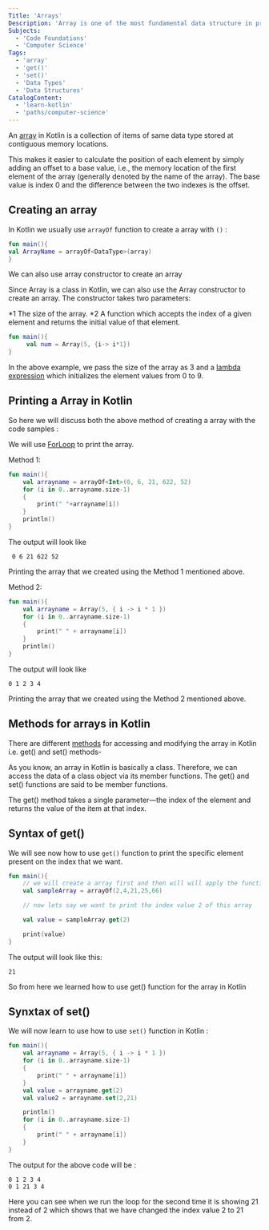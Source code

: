 ```yaml
---
Title: 'Arrays'
Description: 'Array is one of the most fundamental data structure in practically all programming languages. The idea behind an array is to store multiple items of the same data-type,such as an integer or string under a single variable name.'
Subjects:
  - 'Code Foundations'
  - 'Computer Science'
Tags:
  - 'array'
  - 'get()'
  - 'set()'
  - 'Data Types'
  - 'Data Structures'
CatalogContent:
  - 'learn-kotlin'
  - 'paths/computer-science'
---
```


An [array](https://kotlinlang.org/docs/arrays.html) in Kotlin is a collection of items of same data type stored at contiguous memory locations.

This makes it easier to calculate the position of each element by simply adding an offset to a base value, i.e., the memory location of the first element of the array (generally denoted by the name of the array). The base value is index 0 and the difference between the two indexes is the offset.

## Creating an array

In Kotlin we usually use `arrayOf` function to create a array with `()` :

```kotlin
fun main(){
val ArrayName = arrayOf<DataType>(array)
}
```

We can also use array constructor to create an array

Since Array is a class in Kotlin, we can also use the Array constructor to create an array.
The constructor takes two parameters:

*1 The size of the array.
*2 A function which accepts the index of a given element and returns the initial value of that element.

```kotlin
fun main(){
     val num = Array(5, {i-> i*1})
}
```

In the above example, we pass the size of the array as 3 and a [lambda expression](https://www.geeksforgeeks.org/kotlin-lambdas-expressions-and-anonymous-functions/) which initializes the element values from 0 to 9.

## Printing a Array in Kotlin

So here we will discuss both the above method of creating a array with the code samples :

We will use [ForLoop](https://www.javatpoint.com/kotlin-for-loop) to print the array.

Method 1:

```kotlin
fun main(){
    val arrayname = arrayOf<Int>(0, 6, 21, 622, 52)
    for (i in 0..arrayname.size-1)
    {
        print(" "+arrayname[i])
    }
    println()
}
```

The output will look like

```green
 0 6 21 622 52

```

Printing the array that we created using the Method 1 mentioned above.

Method 2:

```kotlin
fun main(){
    val arrayname = Array(5, { i -> i * 1 })
    for (i in 0..arrayname.size-1)
    {
        print(" " + arrayname[i])
    }
    println()
}
```

The output will look like

```green
0 1 2 3 4
```

Printing the array that we created using the Method 2 mentioned above.

## Methods for arrays in Kotlin

There are different [methods](https://blog.kotlin-academy.com/kotlin-programmer-dictionary-function-vs-method-vs-procedure-c0216642ee87) for accessing and modifying the array in Kotlin i.e. get() and set() methods-

As you know, an array in Kotlin is basically a class. Therefore, we can access the data of a class object via its member functions. The get() and set() functions are said to be member functions.

The get() method takes a single parameter—the index of the element and returns the value of the item at that index.

## Syntax of get()

We will see now how to use `get()` function to print the specific element present on the index that we want.

```kotlin
fun main(){
    // we will create a array first and then will will apply the function
    val sampleArray = arrayOf(2,4,21,25,66)

    // now lets say we want to print the index value 2 of this array

    val value = sampleArray.get(2)

    print(value)
}
```

The output will look like this:

```
21
```

So from here we learned how to use get() function for the array in Kotlin

## Synxtax of set()

We will now learn to use how to use `set()` function in Kotlin :

```kotlin
fun main(){
    val arrayname = Array(5, { i -> i * 1 })
    for (i in 0..arrayname.size-1)
    {
        print(" " + arrayname[i])
    }
    val value = arrayname.get(2)
    val value2 = arrayname.set(2,21)

    println()
    for (i in 0..arrayname.size-1)
    {
        print(" " + arrayname[i])
    }
}
```

The output for the above code will be :

```green
0 1 2 3 4
0 1 21 3 4
```

Here you can see when we run the loop for the second time it is showing 21 instead of 2 which shows that we have changed the index value 2 to 21 from 2.
